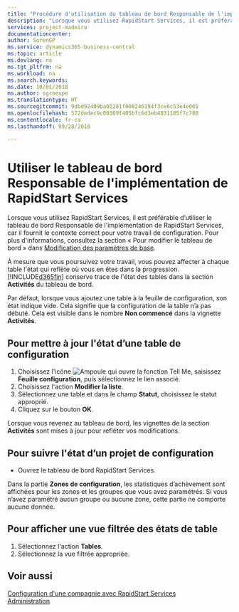 ```yaml
---
title: "Procédure d'utilisation du tableau de bord Responsable de l'implémentation de RapidStart Services | Microsoft Docs"
description: "Lorsque vous utilisez RapidStart Services, il est préférable de faire un suivi de votre travail et d’utiliser le tableau de bord Responsable de l'implémentation de RapidStart Services, car il fournit le contexte correct pour votre travail de configuration."
services: project-madeira
documentationcenter: 
author: SorenGP
ms.service: dynamics365-business-central
ms.topic: article
ms.devlang: na
ms.tgt_pltfrm: na
ms.workload: na
ms.search.keywords: 
ms.date: 10/01/2018
ms.author: sgroespe
ms.translationtype: HT
ms.sourcegitcommit: 9dbd92409ba02281f008246194f3ce0c53e4e001
ms.openlocfilehash: 572dedec9c00369f405bfc6d3eb4031185f7c780
ms.contentlocale: fr-ca
ms.lasthandoff: 09/28/2018

---
```

# <a name="use-the-rapidstart-services-implementer-role-center"></a>Utiliser le tableau de bord Responsable de l'implémentation de RapidStart Services
Lorsque vous utilisez RapidStart Services, il est préférable d’utiliser le tableau de bord Responsable de l'implémentation de RapidStart Services, car il fournit le contexte correct pour votre travail de configuration. Pour plus d'informations, consultez la section « Pour modifier le tableau de bord » dans [Modification des paramètres de base](ui-change-basic-settings.md).

À mesure que vous poursuivez votre travail, vous pouvez affecter à chaque table l'état qui reflète où vous en êtes dans la progression. [!INCLUDE[d365fin](includes/d365fin_md.md)] conserve trace de l'état des tables dans la section **Activités** du tableau de bord.  

Par défaut, lorsque vous ajoutez une table à la feuille de configuration, son état indique vide. Cela signifie que la configuration de la table n’a pas débuté. Cela est visible dans le nombre **Non commencé** dans la vignette **Activités**.  

## <a name="to-update-the-status-of-a-configuration-table"></a>Pour mettre à jour l'état d’une table de configuration  
1.  Choisissez l'icône ![Ampoule qui ouvre la fonction Tell Me](media/ui-search/search_small.png "Dites-moi ce que vous voulez faire"), saisissez **Feuille configuration**, puis sélectionnez le lien associé.  
2.  Choisissez l'action **Modifier la liste**.  
3.  Sélectionnez une table et dans le champ **Statut**, choisissez le statut approprié.  
4.  Cliquez sur le bouton **OK**.  

Lorsque vous revenez au tableau de bord, les vignettes de la section **Activités** sont mises à jour pour refléter vos modifications.  

## <a name="to-track-the-status-of-a-configuration-project"></a>Pour suivre l'état d’un projet de configuration  
- Ouvrez le tableau de bord RapidStart Services.  

Dans la partie **Zones de configuration**, les statistiques d’achèvement sont affichées pour les zones et les groupes que vous avez paramétrés. Si vous n’avez paramétré aucun groupe ou aucune zone, cette partie ne comporte aucune donnée.  

## <a name="to-see-a-filtered-view-of-table-status"></a>Pour afficher une vue filtrée des états de table  
1. Sélectionnez l'action **Tables**.  
2. Sélectionnez la vue filtrée appropriée.  

## <a name="see-also"></a>Voir aussi  
[Configuration d'une compagnie avec RapidStart Services](admin-set-up-a-company-with-rapidstart.md)  
[Administration](admin-setup-and-administration.md)

